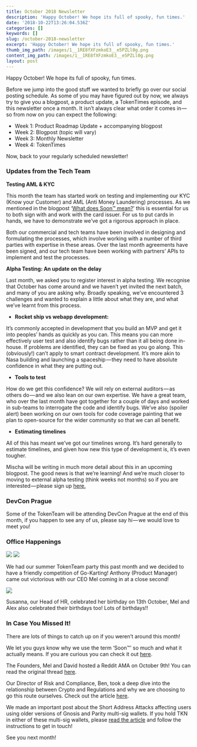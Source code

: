 ```yaml
---
title: October 2018 Newsletter
description: 'Happy October! We hope its full of spooky, fun times.'
date: '2018-10-22T13:26:04.536Z'
categories: []
keywords: []
slug: /october-2018-newsletter
excerpt: 'Happy October! We hope its full of spooky, fun times.'
thumb_img_path: /images/1__1RE8fXFzmkoE3__e5PZLl0g.png
content_img_path: /images/1__1RE8fXFzmkoE3__e5PZLl0g.png
layout: post
---
```



Happy October! We hope its full of spooky, fun times.

Before we jump into the good stuff we wanted to briefly go over our social posting schedule. As some of you may have figured out by now, we always try to give you a blogpost, a product update, a TokenTimes episode, and this newsletter once a month. It isn’t always clear what order it comes in — so from now on you can expect the following:

*   Week 1: Product Roadmap Update + accompanying blogpost
*   Week 2: Blogpost (topic will vary)
*   Week 3: Monthly Newsletter
*   Week 4: TokenTimes

Now, back to your regularly scheduled newsletter!

### **Updates from the Tech Team**

**Testing AML & KYC**

This month the team has started work on testing and implementing our KYC (Know your Customer) and AML (Anti Money Laundering) processes. As we mentioned in the blogpost ‘[What does Soon™ mean?](https://medium.com/@TokenCard/what-does-soon-mean-dede737f7617)’ this is essential for us to both sign with and work with the card issuer. For us to put cards in hands, we have to demonstrate we’ve got a rigorous approach in place.

Both our commercial and tech teams have been involved in designing and formulating the processes, which involve working with a number of third parties with expertise in these areas. Over the last month agreements have been signed, and our tech team have been working with partners’ APIs to implement and test the processes.

**Alpha Testing: An update on the delay**

Last month, we asked you to register interest in alpha testing. We recognise that October has come around and we haven’t yet invited the next batch, and many of you are asking why. Broadly speaking, we’ve encountered 3 challenges and wanted to explain a little about what they are, and what we’ve learnt from this process.

*   **Rocket ship vs webapp development:**

It’s commonly accepted in development that you build an MVP and get it into peoples’ hands as quickly as you can. This means you can more effectively user test and also identify bugs rather than it all being done in-house. If problems are identified, they can be fixed as you go along. This (obviously!) can’t apply to smart contract development. It’s more akin to Nasa building and launching a spaceship — they need to have absolute confidence in what they are putting out.

*   **Tools to test**

How do we get this confidence? We will rely on external auditors — as others do — and we also lean on our own expertise. We have a great team, who over the last month have got together for a couple of days and worked in sub-teams to interrogate the code and identify bugs. We’ve also (spoiler alert) been working on our own tools for code coverage painting that we plan to open-source for the wider community so that we can all benefit.

*   **Estimating timelines**

All of this has meant we’ve got our timelines wrong. It’s hard generally to estimate timelines, and given how new this type of development is, it’s even tougher.

Mischa will be writing in much more detail about this in an upcoming blogpost. The good news is that we’re learning! And we’re much closer to moving to external alpha testing (think weeks not months) so if you are interested — please sign up [here.](http://eepurl.com/dKRkY-/)

### **DevCon Prague**

Some of the TokenTeam will be attending DevCon Prague at the end of this month, if you happen to see any of us, please say hi — we would love to meet you!

### **Office Happenings**

![](/images/1__3zW__BqMxFMk8anR2pfczWg.jpeg)
![](/images/1__ycB__IACnbgu550McaZZoSw.jpeg)

We had our summer TokenTeam party this past month and we decided to have a friendly competition of Go-Karting! Anthony (Product Manager) came out victorious with our CEO Mel coming in at a close second!

![](/images/1__imTfCit__MMede__X1h68SgA.jpeg)

Susanna, our Head of HR, celebrated her birthday on 13th October, Mel and Alex also celebrated their birthdays too! Lots of birthdays!!

### In Case You Missed It!

There are lots of things to catch up on if you weren’t around this month!

We let you guys know why we use the term ‘Soon™’ so much and what it actually means. If you are curious you can check it out [here](https://medium.com/@TokenCard/what-does-soon-mean-dede737f7617).

The Founders, Mel and David hosted a Reddit AMA on October 9th! You can read the original thread [here](https://www.reddit.com/r/TokenCard/comments/9ldonf/founders_qa_with_mel_and_david_october_9th_23pm/).

Our Director of Risk and Compliance, Ben, took a deep dive into the relationship between Crypto and Regulations and why we are choosing to go this route ourselves. Check out the article [here](https://medium.com/@TokenCard/crypto-regulation-a-guide-ae351b81327b).

We made an important post about the Short Address Attacks affecting users using older versions of Gnosis and Parity multi-sig wallets. If you hold TKN in either of these multi-sig wallets, please [read the article](https://medium.com/@TokenCard/tkn-and-short-address-attack-mitigation-88cc895734ba) and follow the instructions to get in touch!

See you next month!